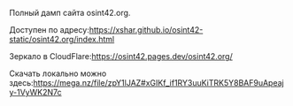 Полный дамп сайта osint42.org.

Доступен по адресу:https://xshar.github.io/osint42-static/osint42.org/index.html

Зеркало в CloudFlare:https://osint42.pages.dev/osint42.org/

Скачать локально можно здесь:https://mega.nz/file/zpY1lJAZ#xGIKf_if1RY3uuKiTRK5Y8BAF9uApeajy-1VyWK2N7c
